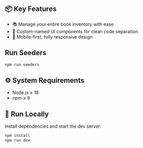 ## 📦 Key Features
- 📚 Manage your entire book inventory with ease
- 🧩 Custom-named UI components for clean code separation
- 📱 Mobile-first, fully responsive design
 
## Run Seeders
```bash
npm run seeders
```

 
## ⚙️ System Requirements
- Node.js ≥ 18
- npm ≥ 9
 
## 🚀 Run Locally
Install dependencies and start the dev server:
 
```bash
npm install
npm run dev
